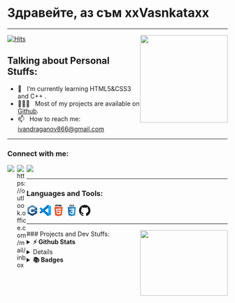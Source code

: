 # Здравейте, аз съм xxVasnkataxx
<hr>

[![Hits](https://hits.seeyoufarm.com/api/count/incr/badge.svg?url=https%3A%2F%2Fgithub.com%2FxxVasnkataxx&count_bg=%23910FEC&title_bg=%23555555&icon=&icon_color=%23E7E7E7&title=Visits&edge_flat=true)](https://hits.seeyoufarm.com)
<img align="right" height="200" width="200" alt="" src="https://static-cdn.jtvnw.net/jtv_user_pictures/0e42ddb7-d0ce-4c76-b985-f96d0b2197cf-profile_image-70x70.png" />

## Talking about Personal Stuffs:

- 🔭 &nbsp; I’m currently learning HTML5&CSS3 and C++ .
- 👨🏻‍💻 &nbsp; Most of my projects are available on [Github](https://github.com/xxVasnkataxx?tab=repositories). 
- 📫 &nbsp; How to reach me: ivandraganov866@gmail.com
<hr>

### Connect with me:

<a href ="https://www.youtube.com/c/xxVasnkataxx" ><img align="left" width="22px" src="https://clipartart.com/images/logo-de-youtube-clipart-transparente-1.png" /><a/>
<img align="left" alt="https://outlook.office.com/mail/inbox" width="22px" src="https://th.bing.com/th/id/OIP.CNmIWAGeWJiBtuyT0WVn3wHaHa?pid=ImgDet&rs=1" />
  <a href ="https://discord.gg/JfEuB8Eyve"><img align="left" width="22px" src="https://www.freepnglogos.com/uploads/discord-logo-png/discord-logo-logodownload-download-logotipos-1.png" /><a/>


<br>
<hr>

### Languages and Tools:

<code><img alt="CPP" width="26px" src="https://raw.githubusercontent.com/github/explore/80688e429a7d4ef2fca1e82350fe8e3517d3494d/topics/cpp/cpp.png" ></code>
<code><img alt="Visual Studio Code" width="26px" src="https://raw.githubusercontent.com/github/explore/80688e429a7d4ef2fca1e82350fe8e3517d3494d/topics/visual-studio-code/visual-studio-code.png"></code>
<code><img alt="HTML5" width="26px" src="https://raw.githubusercontent.com/github/explore/80688e429a7d4ef2fca1e82350fe8e3517d3494d/topics/html/html.png" ></code>
<code><img alt="CSS3" width="26px" src="https://raw.githubusercontent.com/github/explore/80688e429a7d4ef2fca1e82350fe8e3517d3494d/topics/css/css.png" ></code>
<code><img  alt="GitHub" width="26px" src="https://raw.githubusercontent.com/github/explore/78df643247d429f6cc873026c0622819ad797942/topics/github/github.png" ></code>

<hr>
### Projects and Dev Stuffs:

<img align="right" height="150" width="200" alt="" src="https://th.bing.com/th/id/R.aca6a781084b8b8b32b18725736b5d54?rik=pzH5kvVoH8jgVQ&pid=ImgRaw&r=0" />    
    
<details>	
  <summary><b>⚡ Github Stats</b></summary>

![Grade](https://github-readme-stats.vercel.app/api?username=xxVasnkataxx&show_icons=true&theme=radical&count_private=true)
![Languages](https://github-readme-stats.vercel.app/api/top-langs/?username=xxVasnkataxx&show_icons=true&hide_border=true&layout=compact&count_private=true&count_fork=true)
</details>


<details>
  <summary><b>🧑‍🚀 Repositories</b></summary>

[![Math Games 2020](https://github-readme-stats.vercel.app/api/pin/?username=xxVasnkataxx&repo=math-games-2020)](https://github.com)
[![Fire department 2021](https://github-readme-stats.vercel.app/api/pin/?username=xxVasnkataxx&repo=fire-department-2021)](https://github.com)
</details>

<details>
  <summary><b>📚 Badges</b></summary>

 

<br>
  <hr>

